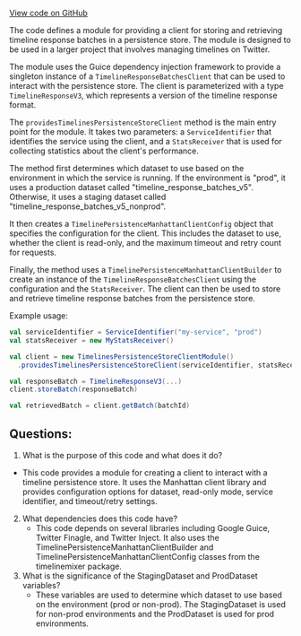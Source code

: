 [View code on GitHub](https://github.com/misbahsy/the-algorithm/home-mixer/server/src/main/scala/com/twitter/home_mixer/module/TimelinesPersistenceStoreClientModule.scala)

The code defines a module for providing a client for storing and retrieving timeline response batches in a persistence store. The module is designed to be used in a larger project that involves managing timelines on Twitter. 

The module uses the Guice dependency injection framework to provide a singleton instance of a `TimelineResponseBatchesClient` that can be used to interact with the persistence store. The client is parameterized with a type `TimelineResponseV3`, which represents a version of the timeline response format. 

The `providesTimelinesPersistenceStoreClient` method is the main entry point for the module. It takes two parameters: a `ServiceIdentifier` that identifies the service using the client, and a `StatsReceiver` that is used for collecting statistics about the client's performance. 

The method first determines which dataset to use based on the environment in which the service is running. If the environment is "prod", it uses a production dataset called "timeline_response_batches_v5". Otherwise, it uses a staging dataset called "timeline_response_batches_v5_nonprod". 

It then creates a `TimelinePersistenceManhattanClientConfig` object that specifies the configuration for the client. This includes the dataset to use, whether the client is read-only, and the maximum timeout and retry count for requests. 

Finally, the method uses a `TimelinePersistenceManhattanClientBuilder` to create an instance of the `TimelineResponseBatchesClient` using the configuration and the `StatsReceiver`. The client can then be used to store and retrieve timeline response batches from the persistence store. 

Example usage:

```scala
val serviceIdentifier = ServiceIdentifier("my-service", "prod")
val statsReceiver = new MyStatsReceiver()

val client = new TimelinesPersistenceStoreClientModule()
  .providesTimelinesPersistenceStoreClient(serviceIdentifier, statsReceiver)

val responseBatch = TimelineResponseV3(...)
client.storeBatch(responseBatch)

val retrievedBatch = client.getBatch(batchId)
```
## Questions: 
 1. What is the purpose of this code and what does it do?
   - This code provides a module for creating a client to interact with a timeline persistence store. It uses the Manhattan client library and provides configuration options for dataset, read-only mode, service identifier, and timeout/retry settings.
2. What dependencies does this code have?
   - This code depends on several libraries including Google Guice, Twitter Finagle, and Twitter Inject. It also uses the TimelinePersistenceManhattanClientBuilder and TimelinePersistenceManhattanClientConfig classes from the timelinemixer package.
3. What is the significance of the StagingDataset and ProdDataset variables?
   - These variables are used to determine which dataset to use based on the environment (prod or non-prod). The StagingDataset is used for non-prod environments and the ProdDataset is used for prod environments.